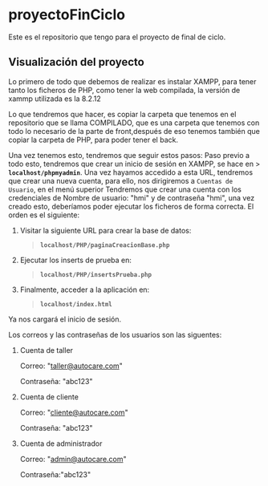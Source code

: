 # proyectoFinCiclo
Este es el repositorio que tengo para el proyecto de final de  ciclo.


## Visualización del proyecto

Lo primero de todo que debemos de realizar es instalar XAMPP, para tener  tanto los ficheros de PHP, como tener la web compilada, la versión de xammp utilizada es la 8.2.12

Lo que tendremos que hacer, es copiar la carpeta que tenemos en el repositorio que se llama COMPILADO, que es una carpeta que tenemos con todo lo necesario de la parte de front,después de eso tenemos también que copiar la carpeta de PHP, para poder tener el back.

Una vez tenemos esto, tendremos que seguir estos pasos:
Paso previo a todo esto, tendremos que crear un inicio de sesión en XAMPP, se hace en > **`localhost/phpmyadmin`**.
Una vez hayamos accedido a esta URL, tendremos que crear una nueva cuenta, para ello, nos dirigiremos a `Cuentas de Usuario`, en el menú superior
Tendremos que crear una cuenta con los credenciales de Nombre de usuario: "hmi" y de contraseña "hmi", una vez creado esto, deberíamos poder ejecutar los ficheros de forma correcta.
El orden es el siguiente:
1. Visitar la siguiente URL para crear la base de datos:
   > **`localhost/PHP/paginaCreacionBase.php`**

2. Ejecutar los inserts de prueba en:
   > **`localhost/PHP/insertsPrueba.php`**

3. Finalmente, acceder a la aplicación en:
   > **`localhost/index.html`**
   
Ya nos cargará el inicio de sesión.

Los correos y las contraseñas de los usuarios son las siguentes:

1. Cuenta de taller

   Correo: "taller@autocare.com"

   Contraseña: "abc123"

2. Cuenta de cliente

   Correo: "cliente@autocare.com"

   Contraseña: "abc123"


4. Cuenta de administrador

   Correo: "admin@autocare.com"

   Contraseña:"abc123"


